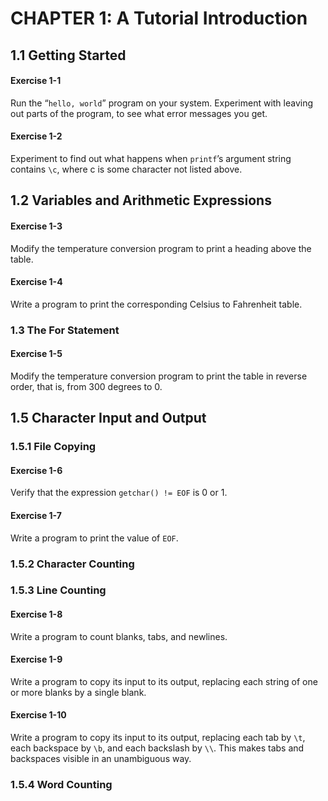 # CHAPTER 1: A Tutorial Introduction

## 1.1 Getting Started

#### Exercise 1-1

Run the “`hello, world`” program on your system. Experiment with leaving out parts of the program, to see what error messages you get.

#### Exercise 1-2

Experiment to find out what happens when `printf`’s argument string contains `\c`, where c is some character not listed above.

## 1.2 Variables and Arithmetic Expressions

#### Exercise 1-3

Modify the temperature conversion program to print a heading above the table.

#### Exercise 1-4

Write a program to print the corresponding Celsius to Fahrenheit table.

### 1.3 The For Statement

#### Exercise 1-5

Modify the temperature conversion program to print the table in reverse order, that is, from 300 degrees to 0.

## 1.5 Character Input and Output

### 1.5.1 File Copying

#### Exercise 1-6

Verify that the expression `getchar() != EOF` is 0 or 1.

#### Exercise 1-7

Write a program to print the value of `EOF`.

### 1.5.2 Character Counting

### 1.5.3 Line Counting

#### Exercise 1-8

Write a program to count blanks, tabs, and newlines.

#### Exercise 1-9

Write a program to copy its input to its output, replacing each string of one or more blanks by a single blank.

#### Exercise 1-10

Write a program to copy its input to its output, replacing each tab by `\t`, each backspace by `\b`, and each backslash by `\\`. This makes tabs and backspaces visible in an unambiguous way.

### 1.5.4 Word Counting
